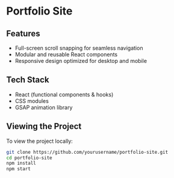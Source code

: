 # Portfolio Site

## Features

- Full-screen scroll snapping for seamless navigation  
- Modular and reusable React components  
- Responsive design optimized for desktop and mobile  

## Tech Stack

- React (functional components & hooks)
- CSS modules  
- GSAP animation library  

## Viewing the Project

To view the project locally:

```bash
git clone https://github.com/yourusername/portfolio-site.git
cd portfolio-site
npm install
npm start
```